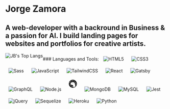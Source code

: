 # Jorge Zamora

## A web-developer with a backround in Business & a passion for AI. I build landing pages for websites and portfolios for creative artists.



<img align="left" alt="JB's Top Langs" src="https://github-readme-stats.vercel.app/api/top-langs/?username=jbxamora&langs_count=5&show_icons=true&hide_border=false&hide=css,handlebars&title_color=ff652f&icon_color=FFE400&bg_color=09131B&text_color=ffffff&border_color=0c1a25" />
</details>
### Languages and Tools:

<img  alt="HTML5" width="25px" src="https://cdn.jsdelivr.net/gh/devicons/devicon/icons/html5/html5-original.svg" style="padding:10px;" />
<img  alt="CSS3" width="25px" src="https://cdn.jsdelivr.net/gh/devicons/devicon/icons/css3/css3-original.svg" style="padding:10px;" />
<img  alt="Sass" width="25px" src="https://cdn.jsdelivr.net/gh/devicons/devicon/icons/sass/sass-original.svg" style="padding:10px;" />
<img  alt="JavaScript" width="25px" src="https://cdn.jsdelivr.net/gh/devicons/devicon/icons/javascript/javascript-original.svg" style="padding:10px;" />
<img  alt="TailwindCSS" width="25px" src="https://cdn.jsdelivr.net/gh/devicons/devicon/icons/tailwindcss/tailwindcss-plain.svg" style="padding:10px;" />
<img  alt="React" width="25px" src="https://cdn.jsdelivr.net/gh/devicons/devicon/icons/react/react-original.svg" style="padding:10px;" />
<img  alt="Gatsby" width="25px" src="https://cdn.jsdelivr.net/gh/devicons/devicon/icons/gatsby/gatsby-original.svg" style="padding:10px;" />
<img  alt="GraphQL" width="25px" src="https://cdn.jsdelivr.net/gh/devicons/devicon/icons/graphql/graphql-plain.svg" style="padding:10px;" />
<img  alt="Node.js" width="25px" src="https://cdn.jsdelivr.net/gh/devicons/devicon/icons/nodejs/nodejs-original.svg" style="padding:10px;" />
<img  alt="Deno" width="25px" src="./img/deno-light.svg" style="padding:10px;" />
<img  alt="MongoDB" width="25px" src="https://cdn.jsdelivr.net/gh/devicons/devicon/icons/mongodb/mongodb-original.svg" style="padding:10px;" />
<img alt="MySQL" width="25px" src="https://cdn.jsdelivr.net/gh/devicons/devicon/icons/mysql/mysql-original.svg" style="padding:10px;" />
<img  alt="Jest" width="25px" src="https://cdn.jsdelivr.net/gh/devicons/devicon/icons/jest/jest-plain.svg" style="padding:10px;" />
<img alt="jQuery" width="25px" src="https://cdn.jsdelivr.net/gh/devicons/devicon/icons/jquery/jquery-plain-wordmark.svg" style="padding:10px;" />
<img  alt="Sequelize" width="25px" src="https://cdn.jsdelivr.net/gh/devicons/devicon/icons/sequelize/sequelize-original.svg" style="padding:10px;" />
<img alt="Heroku" width="25px" src="https://cdn.jsdelivr.net/gh/devicons/devicon/icons/heroku/heroku-plain.svg" style="padding:10px;" />
<img  alt="Python" width="25px" src="https://cdn.jsdelivr.net/gh/devicons/devicon/icons/python/python-original.svg" style="padding:10px;" />   

<br>
<br>

